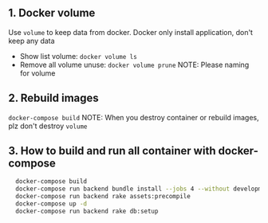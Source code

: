 ## 1. Docker volume 
  Use `volume` to keep data from docker. Docker only install application, don't keep any data
  - Show list volume: `docker volume ls`
  - Remove all volume unuse: `docker volume prune`
  NOTE: Please naming for volume
## 2. Rebuild images
  `docker-compose build`
  NOTE: When you destroy container or rebuild images, plz don't destroy `volume`
## 3. How to build and run all container with docker-compose
  ```bash
    docker-compose build
    docker-compose run backend bundle install --jobs 4 --without development test
    docker-compose run backend rake assets:precompile
    docker-compose up -d
    docker-compose run backend rake db:setup
  ```
